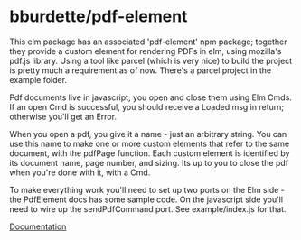 # bburdette/pdf-element

This elm package has an associated 'pdf-element' npm package; together they provide a
custom element for rendering PDFs in elm, using mozilla's pdf.js library.  Using a tool like 
parcel (which is very nice) to build the project is pretty much a requirement as of now. 
There's a parcel project in the example folder.

Pdf documents live in javascript; you open and close them using Elm Cmds.  If an open Cmd is 
successful, you should receive a Loaded msg in return; otherwise you'll get an Error.

When you open a pdf, you give it a name - just an arbitrary string.  You can use this name 
to make one or more custom elements that refer to the same document, with the pdfPage function.
Each custom element is identified by its document name, page number, and sizing.  Its up to you 
to close the pdf when you're done with it, with a Cmd.

To make everything work you'll need to set up two ports on the Elm side - the PdfElement docs
has some sample code.  On the javascript side you'll need to wire up the sendPdfCommand port.
See example/index.js for that.

[Documentation](http://package.elm-lang.org/packages/bburdette/pdf-element/latest)
